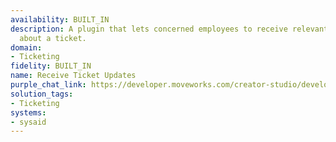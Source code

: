 ```yaml
---
availability: BUILT_IN
description: A plugin that lets concerned employees to receive relevant communications
  about a ticket.
domain:
- Ticketing
fidelity: BUILT_IN
name: Receive Ticket Updates
purple_chat_link: https://developer.moveworks.com/creator-studio/developer-tools/purple-chat/?conversation=%7B%22startTimestamp%22%3A%2211%3A43+AM%22%2C%22messages%22%3A%5B%7B%22role%22%3A%22assistant%22%2C%22parts%22%3A%5B%7B%22richText%22%3A%22%3Cp%3E%3Cstrong%3E%F0%9F%94%94+Ticket+Status+Update%26nbsp%3B%3C%2Fstrong%3E%3C%2Fp%3E%5Cn%3Cp%3E%3Cbr%3E%3C%2Fp%3E%5Cn%3Cp%3E%E2%9C%8D%EF%B8%8F+Hello%2C+your+ticket+has+been+resolved.+See+below+for+updates.%3C%2Fp%3E%22%7D%2C%7B%22richText%22%3A%22%3Cp%3E%3Cstrong%3EIT-49232%3A+I+need+to+reset+my+password.%26nbsp%3B%3C%2Fstrong%3E%3C%2Fp%3E%5Cn%3Cp%3E%3Cbr%3E%5Cn%3Cstrong%3EStatus%3A%3C%2Fstrong%3E%3Cbr%3E%5CnResolved%3C%2Fp%3E%5Cn%3Cp%3E%3Cbr%3E%3C%2Fp%3E%5Cn%3Cp%3E%3Cstrong%3ELast+activity%3C%2Fstrong%3E%3Cbr%3E%5CnJohn+Smith%3Cbr%3E%5CnPassword+reset+instructions+has+been+sent+to+user.%26nbsp%3B%3C%2Fp%3E%5Cn%3Cp%3E%3Cbr%3E%3C%2Fp%3E%5Cn%3Cp%3E%3Cstrong%3ELast+updated%3C%2Fstrong%3E%3Cbr%3E%5CnThursday%2C+January+30%2C+2025+-+03%3A22+PM+PST%3C%2Fp%3E%22%7D%2C%7B%22buttons%22%3A%5B%7B%22buttonText%22%3A%22Re-Open+issue%22%7D%2C%7B%22buttonText%22%3A%22%E2%9C%94%EF%B8%8F+Got+it%2C+thanks%22%7D%5D%7D%2C%7B%22citations%22%3A%5B%7B%22connectorName%22%3A%22jira%22%2C%22citationTitle%22%3A%22IT-49232%22%7D%5D%7D%5D%7D%5D%7D
solution_tags:
- Ticketing
systems:
- sysaid
---
```

